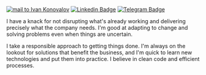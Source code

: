 [![mail to Ivan Konovalov](https://img.shields.io/badge/Gmail-D14836?style=flat-square&logo=gmail&logoColor=white)](mailto:zzoomzoone@gmail.com)
[![Linkedin Badge](https://img.shields.io/badge/-LinkedIn-0e76a8?style=flat-square&logo=Linkedin&logoColor=white)](https://www.linkedin.com/in/auqpiro/)
[![Telegram Badge](https://img.shields.io/badge/-Telegram-0088cc?style=flat-square&logo=Telegram&logoColor=white)](https://t.me/auqpiro)

I have a knack for not disrupting what's already working and delivering precisely what the company needs. I'm good at adapting to change and solving problems even when things are uncertain.

I take a responsible approach to getting things done. I'm always on the lookout for solutions that benefit the business, and I'm quick to learn new technologies and put them into practice. I believe in clean code and efficient processes.
